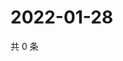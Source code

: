 # 2022-01-28

共 0 条

<!-- BEGIN WEIBO -->
<!-- 最后更新时间 Fri Jan 28 2022 17:09:25 GMT+0800 (China Standard Time) -->

<!-- END WEIBO -->
